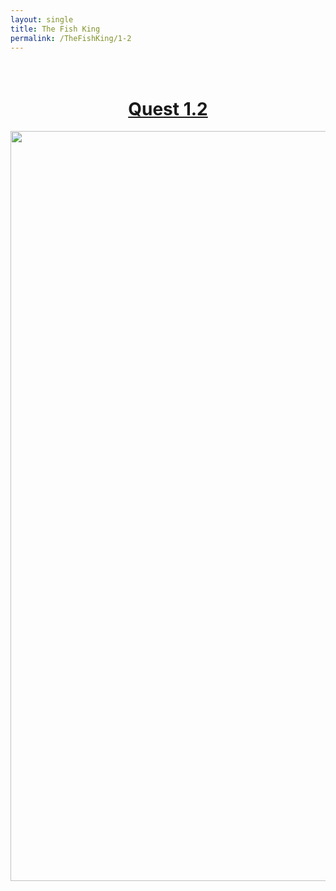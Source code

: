 ```yaml
---
layout: single
title: The Fish King
permalink: /TheFishKing/1-2
---
```


<div style="text-align:center; padding-top:20px;padding-bottom:20px">
    <h1><u><b>Quest 1.2 </b> </u> </h1>
    <img style="width:1200px" src="/assets/TheFishKing/2.PNG" alt="The Fish King">
</div>

